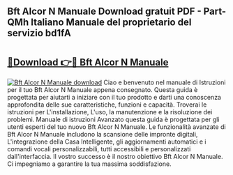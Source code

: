 ## Bft Alcor N Manuale Download gratuit PDF - Part-QMh Italiano Manuale del proprietario del servizio bd1fA

# <h2><a href="http://dfdlgwq.blite.top/?on=Bft+Alcor+N+Manuale">🔗Download 👉🔴 Bft Alcor N Manuale</a></h2>

[![Bft Alcor N Manuale download](https://i.imgur.com/lujVjoI.png)](http://dfdlgwq.blite.top/?on=Bft+Alcor+N+Manuale)
Ciao e benvenuto nel manuale di Istruzioni per il tuo Bft Alcor N Manuale appena consegnato. Questa guida è progettata per aiutarti a iniziare con il tuo prodotto e darti una conoscenza approfondita delle sue caratteristiche, funzioni e capacità. Troverai le istruzioni per L'installazione, L'uso, la manutenzione e la risoluzione dei problemi. Manuale di istruzioni Avanzato questa guida è progettata per gli utenti esperti del tuo nuovo Bft Alcor N Manuale. Le funzionalità avanzate di Bft Alcor N Manuale includono la scansione delle impronte digitali, L'integrazione della Casa Intelligente, gli aggiornamenti automatici e i comandi vocali personalizzabili, tutti accessibili e personalizzati dall'interfaccia. Il vostro successo è il nostro obiettivo Bft Alcor N Manuale. Ci impegniamo a garantire la tua massima soddisfazione.
